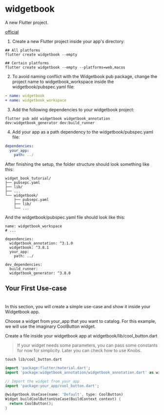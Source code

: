 # widgetbook

A new Flutter project.

[official](https://docs.widgetbook.io/guides/quick-start)

1. Create a new Flutter project inside your app's directory:

```shell
## All platforms
flutter create widgetbook --empty

## Certain platforms
flutter create widgetbook --empty --platforms=web,macos
```

2. To avoid naming conflict with the Widgetbook pub package, change the project name to widgetbook_workspace inside the widgetbook/pubspec.yaml file:

```yaml
- name: widgetbook
+ name: widgetbook_workspace
```

3. Add the following dependencies to your widgetbook project:

```shell
flutter pub add widgetbook widgetbook_annotation dev:widgetbook_generator dev:build_runner
```

4. Add your app as a path dependency to the widgetbook/pubspec.yaml file:
```yaml
dependencies:
  your_app:
    path: ../
```

After finishing the setup, the folder structure should look something like this:

```
widget_book_tutorial/
├── pubsepc.yaml
├── lib/
├── ...
└── widgetbook/
    ├── pubsepc.yaml
    ├── lib/
    └── ...
```

And the widgetbook/pubspec.yaml file should look like this:
```
name: widgetbook_workspace
# ...

dependencies:
  widgetbook_annotation: ^3.1.0
  widgetbook: ^3.8.1
  your_app:
    path: ../

dev_dependencies:
  build_runner:
  widgetbook_generator: ^3.8.0
```

## Your First Use-case
#
In this section, you will create a simple use-case and show it inside your Widgetbook app.

Choose a widget from your_app that you want to catalog. For this example, we will use the imaginary CoolButton widget.

Create a file inside your widgetbook app at widgetbook/lib/cool_button.dart

>If your widget needs some parameters, you can pass some constants for now for simplicity. Later you can check how to use Knobs.

```shell
touch lib/cool_button.dart
```

```dart
import 'package:flutter/material.dart';
import 'package:widgetbook_annotation/widgetbook_annotation.dart' as widgetbook;

// Import the widget from your app
import 'package:your_app/cool_button.dart';

@widgetbook.UseCase(name: 'Default', type: CoolButton)
Widget buildCoolButtonUseCase(BuildContext context) {
  return CoolButton();
}
```
